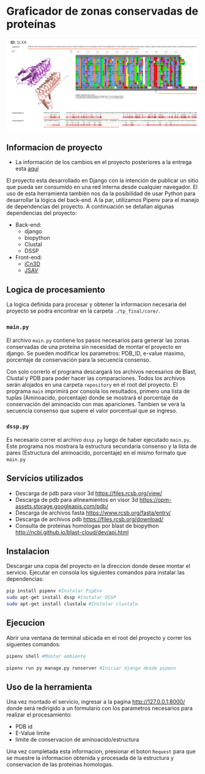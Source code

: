 # Graficador de zonas conservadas de proteínas

![Imagen demo](docs/demo-picture.png)

## Informacion de proyecto

* La información de los cambios en el proyecto posteriores a la entrega esta [aquí](./docs/cambios-post-demo.md)

El proyecto esta desarrollado en Django con la intención de publicar un sitio que pueda ser consumido en una red interna desde cualquier navegador. El uso de esta herramienta también nos da la posibilidad de usar Python para desarrollar la lógica del back-end. A la par, utilizamos Pipenv para el manejo de dependencias del proyecto.
A continuación se detallan algunas dependencias del proyecto:
* Back-end:
  * django
  * biopython
  * Clustal
  * DSSP
* Front-end:
  * [iCn3D](https://github.com/ncbi/icn3d)
  * [JSAV](https://github.com/AndrewCRMartin/JSAV)

## Logica de procesamiento
La logica definida para procesar y obtener la informacion necesaria del proyecto se podra encontrar en la carpeta `./tp_final/core/`. 

### `main.py`
 El archivo `main.py` contiene los pasos necesarios para generar las zonas conservadas de una proteína sin necesidad de montar el proyecto en django.
 Se pueden modificar los parametros: PDB_ID, e-value maximo, porcentaje de conservación para la secuencia consenso.
 
 Con solo correrlo el programa descargará los archivos necesarios de Blast, Clustal y PDB para poder hacer las comparaciones.
 Todos los archivos serán alojados en una carpeta `repository` en el root del proyecto.
 El programa `main` imprimirá por consola los resultados, primero una lista de tuplas (Aminoacido, porcentaje) donde se mostrará el porcentaje de conservación del aminoacido con mas apariciones.
 Tambien se verá la secuencia consenso que supere el valor porcentual que se ingreso.
 
 ### `dssp.py`
 Es necesario correr el archivo `dssp.py` luego de haber ejecutado `main.py`. Este programa nos mostrara la estructura secundaria consenso y la lista de pares (Estructura del aminoacido, porcentaje) en el mismo formato que `main.py`  

## Servicios utilizados

* Descarga de pdb para visor 3d 
  https://files.rcsb.org/view/
* Descarga de pdb para alineamientos en visor 3d
  https://opm-assets.storage.googleapis.com/pdb/
* Descarga de archivos fasta
  https://www.rcsb.org/fasta/entry/
* Descarga de archivos pdb
  https://files.rcsb.org/download/
* Consulta de proteinas homologas por blast de biopython
  http://ncbi.github.io/blast-cloud/dev/api.html


## Instalacion

Descargar una copia del proyecto en la direccion donde desee montar el servicio.
Ejecutar en consola los siguientes comandos para instalar las dependencias:

```bash
pip install pipenv #Instalar PipEnv
sudo apt-get install dssp #Instalar DSSP
sudo apt-get install clustalw #Instalar clustalw
```

## Ejecucion

Abrir una ventana de terminal ubicada en el root del proyecto y correr los siguentes comandos:

```bash
pipenv shell #Montar ambiente
```
```bash
pipenv run py manage.py runserver #Iniciar django desde pipenv
```

## Uso de la herramienta

Una vez montado el servicio, ingresar a la pagina http://127.0.0.1:8000/ donde será redirigido a un formulario con los parametros necesarios para realizar el procesamiento:
* PDB id
* E-Value limite
* limite de conservacion de aminoacido/estructura

Una vez completada esta informacion, presionar el boton `Request` para que se muestre la informacion obtenida y procesada de la estructura y conservacion de las proteinas homologas.
